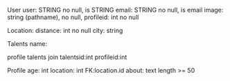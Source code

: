 User
user: STRING no null, is STRING
email: STRING no null, is email
image: string (pathname), no null,
profileid: int no null

Location:
distance: int no null
city: string

Talents
name:

profile talents join
talentsid:int
profileid:int

Profile
age: int
location: int FK:location.id
about: text length >= 50
